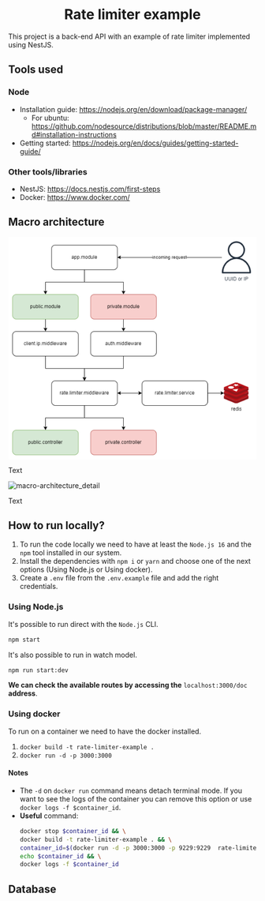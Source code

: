 <h1 align="center" ><strong>Rate limiter example</strong></h1>


This project is a back-end API with an example of rate limiter implemented using NestJS.

## **Tools used**
### Node
- Installation guide: https://nodejs.org/en/download/package-manager/
    - For ubuntu: https://github.com/nodesource/distributions/blob/master/README.md#installation-instructions
- Getting started: https://nodejs.org/en/docs/guides/getting-started-guide/

### Other tools/libraries
- NestJS: https://docs.nestjs.com/first-steps
- Docker: https://www.docker.com/

## **Macro architecture**
<img src="images/macro-architecture.png" alt="macro-architecture" style="display:block; margin-left:auto; margin-right:auto; width: auto">

Text

<img src="images/macro-architecture_detail.png" alt="macro-architecture_detail" style="display:block; margin-left:auto; margin-right:auto; width: auto">

Text

## **How to run locally?**

<ol>
  <li>To run the code locally we need to have at least the <code>Node.js 16</code> and the <code>npm</code> tool installed in our system.</li>
  <li>Install the dependencies with <code>npm i</code> or <code>yarn</code> and choose one of the next options (Using Node.js or Using docker).</li>
  <li>Create a <code>.env</code> file from the <code>.env.example</code> file and add the right credentials.</li>
</ol>

### Using Node.js
It's possible to run direct with the `Node.js` CLI.
```bash
npm start
```
It's also possible to run in watch model.
```bash
npm run start:dev
```
**We can check the available routes by accessing the** `localhost:3000/doc` **address**.

### Using docker
To run on a container we need to have the docker installed.

<ol>
  <li><code>docker build -t rate-limiter-example .</code></li>
  <li><code>docker run -d -p 3000:3000</code></li>
</ol>

#### Notes
- The `-d` on `docker run` command means detach terminal mode. If you want to see the logs of the container you can remove this option or use `docker logs -f $container_id`.
- **Useful** command:
    ```bash
    docker stop $container_id && \
    docker build -t rate-limiter-example . && \
    container_id=$(docker run -d -p 3000:3000 -p 9229:9229  rate-limiter-example) && \
    echo $container_id && \
    docker logs -f $container_id
    ```

## **Database**
